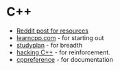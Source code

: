 # C++

- [Reddit post for resources](https://www.reddit.com/r/cpp_questions/comments/rxx0z5/comment/hrl4z3f/?utm_source=share&utm_medium=web3x&utm_name=web3xcss&utm_term=1&utm_content=share_button)
- [learncpp.com](https://www.learncpp.com/) - for starting out
- [studyplan](https://www.studyplan.dev/cpp) - for breadth
- [hacking C++](https://hackingcpp.com/) - for reinforcement.
- [cppreference](https://en.cppreference.com/w/Main_Page) - for documentation
